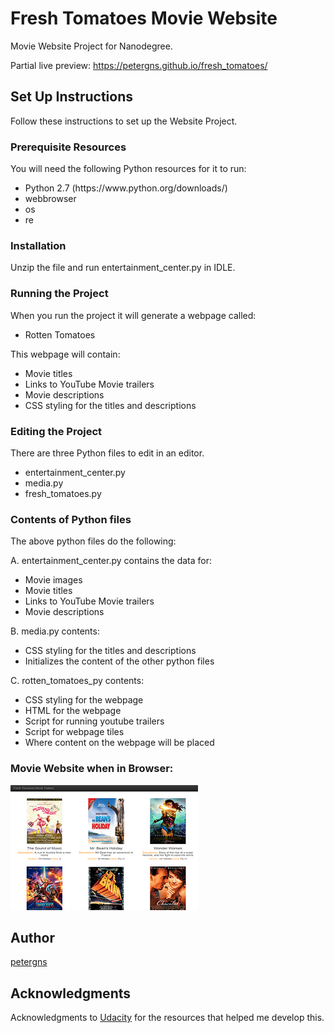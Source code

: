 # Fresh Tomatoes Movie Website
Movie Website Project for Nanodegree.

Partial live preview: https://petergns.github.io/fresh_tomatoes/

## Set Up Instructions
Follow these instructions to set up the Website Project.

### Prerequisite Resources
You will need the following Python resources for it to run:
<ul>
  <li>Python 2.7 (https://www.python.org/downloads/)
  <li>webbrowser
  <li>os
  <li>re
</ul>

### Installation
Unzip the file and run entertainment_center.py in IDLE.

### Running the Project
When you run the project it will generate a webpage called:
<ul>
  <li>Rotten Tomatoes</li>
</ul>
This webpage will contain:
<ul>
  <li>Movie titles</li>
  <li>Links to YouTube Movie trailers</li>
  <li>Movie descriptions</li>
  <li>CSS styling for the titles and descriptions</li>
</ul>

### Editing the Project
There are three Python files to edit in an editor.
<ul>
  <li>entertainment_center.py</li>
  <li>media.py</li>
  <li>fresh_tomatoes.py</li>
</ul>

### Contents of Python files
The above python files do the following:

A. entertainment_center.py contains the data for:
<ul>
  <li>Movie images</li>
  <li>Movie titles</li>
  <li>Links to YouTube Movie trailers</li>
  <li>Movie descriptions</li>
</ul>
B. media.py contents:
<ul>
  <li>CSS styling for the titles and descriptions</li>
  <li>Initializes the content of the other python files</li>
</ul>
C. rotten_tomatoes_py contents:
<ul>
  <li>CSS styling for the webpage</li>
  <li>HTML for the webpage</li>
  <li>Script for running youtube trailers</li>
  <li>Script for webpage tiles</li>
  <li>Where content on the webpage will be placed</li>
</ul>

### Movie Website when in Browser:
![Image of Output](https://github.com/petergns/fresh_tomatoes/blob/master/freshtomatoes.png)

## Author
[petergns](https://github.com/petergns)

## Acknowledgments
Acknowledgments to [Udacity](https://www.udacity.com/) for the resources that helped me develop this.
